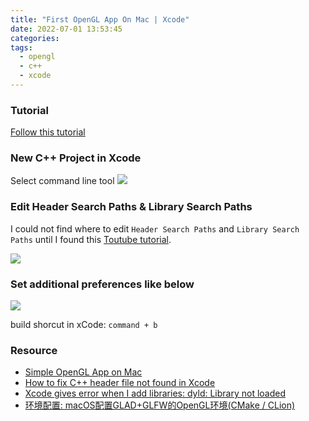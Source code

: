 ```yaml
---
title: "First OpenGL App On Mac | Xcode"
date: 2022-07-01 13:53:45
categories:
tags:
  - opengl
  - c++
  - xcode
---
```

### Tutorial
[Follow this tutorial](https://www.jianshu.com/p/eedc41051bd9)

### New C++ Project in Xcode
Select command line tool 
![](new.png)

### Edit Header Search Paths & Library Search Paths

I could not find where to edit `Header Search Paths` and `Library Search Paths` until I found this [Toutube tutorial](https://www.youtube.com/watch?v=hrPm7tWC-BI).

![](path.png)

### Set additional preferences like below
![](signing_capabilities.png)

build shorcut in xCode: `command + b`

### Resource
- [Simple OpenGL App on Mac](https://www.jianshu.com/p/eedc41051bd9)
- [How to fix C++ header file not found in Xcode](https://www.youtube.com/watch?v=hrPm7tWC-BI)
- [Xcode gives error when I add libraries: dyld: Library not loaded](https://stackoverflow.com/questions/67049987/xcode-gives-error-when-i-add-libraries-dyld-library-not-loaded)
- [环境配置: macOS配置GLAD+GLFW的OpenGL环境(CMake / CLion)](https://www.cnblogs.com/fijiisland/p/14057950.html)
